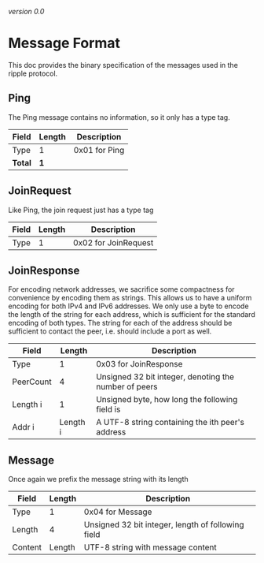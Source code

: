 *version 0.0*
# Message Format
This doc provides the binary specification of the messages used in the ripple protocol.

## Ping
The Ping message contains no information, so it only has a type tag.

| Field | Length | Description   |
| ----- | ------ | ------------- |
| Type  | 1      | 0x01 for Ping |
| **Total** | **1** ||

## JoinRequest
Like Ping, the join request just has a type tag

| Field | Length | Description          |
| ----- | ------ | -------------------- |
| Type  | 1      | 0x02 for JoinRequest |

## JoinResponse
For encoding network addresses, we sacrifice some compactness for convenience
by encoding them as strings. This allows us to have a uniform encoding
for both IPv4 and IPv6 addresses. We only use a byte to encode the length
of the string for each address, which is sufficient for the standard encoding
of both types. The string for each of the address should be sufficient to 
contact the peer, i.e. should include a port as well.

| Field     | Length | Description           |
| --------- | ------ | --------------------- |
| Type      | 1      | 0x03 for JoinResponse |
| PeerCount | 4      | Unsigned 32 bit integer, denoting the number of peers |
| Length i  | 1      | Unsigned byte, how long the following field is |
| Addr i    | Length i | A UTF-8 string containing the ith peer's address |

## Message
Once again we prefix the message string with its length

| Field     | Length | Description           |
| --------- | ------ | --------------------- |
| Type      | 1      | 0x04 for Message      |
| Length    | 4      | Unsigned 32 bit integer, length of following field |
| Content   | Length | UTF-8 string with message content |